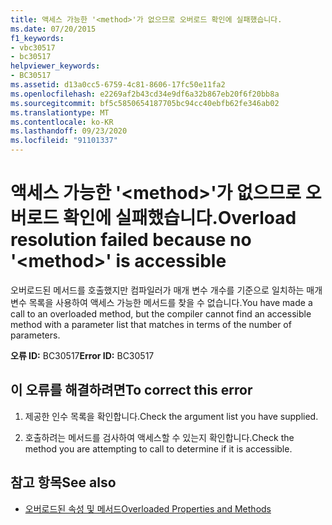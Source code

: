```yaml
---
title: 액세스 가능한 '<method>'가 없으므로 오버로드 확인에 실패했습니다.
ms.date: 07/20/2015
f1_keywords:
- vbc30517
- bc30517
helpviewer_keywords:
- BC30517
ms.assetid: d13a0cc5-6759-4c81-8606-17fc50e11fa2
ms.openlocfilehash: e2269af2b43cd34e9df6a32b867eb20f6f20bb8a
ms.sourcegitcommit: bf5c5850654187705bc94cc40ebfb62fe346ab02
ms.translationtype: MT
ms.contentlocale: ko-KR
ms.lasthandoff: 09/23/2020
ms.locfileid: "91101337"
---
```

# <a name="overload-resolution-failed-because-no-method-is-accessible"></a><span data-ttu-id="ecb13-102">액세스 가능한 '\<method>'가 없으므로 오버로드 확인에 실패했습니다.</span><span class="sxs-lookup"><span data-stu-id="ecb13-102">Overload resolution failed because no '\<method>' is accessible</span></span>

<span data-ttu-id="ecb13-103">오버로드된 메서드를 호출했지만 컴파일러가 매개 변수 개수를 기준으로 일치하는 매개 변수 목록을 사용하여 액세스 가능한 메서드를 찾을 수 없습니다.</span><span class="sxs-lookup"><span data-stu-id="ecb13-103">You have made a call to an overloaded method, but the compiler cannot find an accessible method with a parameter list that matches in terms of the number of parameters.</span></span>  
  
 <span data-ttu-id="ecb13-104">**오류 ID:** BC30517</span><span class="sxs-lookup"><span data-stu-id="ecb13-104">**Error ID:** BC30517</span></span>  
  
## <a name="to-correct-this-error"></a><span data-ttu-id="ecb13-105">이 오류를 해결하려면</span><span class="sxs-lookup"><span data-stu-id="ecb13-105">To correct this error</span></span>  
  
1. <span data-ttu-id="ecb13-106">제공한 인수 목록을 확인합니다.</span><span class="sxs-lookup"><span data-stu-id="ecb13-106">Check the argument list you have supplied.</span></span>  
  
2. <span data-ttu-id="ecb13-107">호출하려는 메서드를 검사하여 액세스할 수 있는지 확인합니다.</span><span class="sxs-lookup"><span data-stu-id="ecb13-107">Check the method you are attempting to call to determine if it is accessible.</span></span>  
  
## <a name="see-also"></a><span data-ttu-id="ecb13-108">참고 항목</span><span class="sxs-lookup"><span data-stu-id="ecb13-108">See also</span></span>

- [<span data-ttu-id="ecb13-109">오버로드된 속성 및 메서드</span><span class="sxs-lookup"><span data-stu-id="ecb13-109">Overloaded Properties and Methods</span></span>](../programming-guide/language-features/objects-and-classes/overloaded-properties-and-methods.md)
